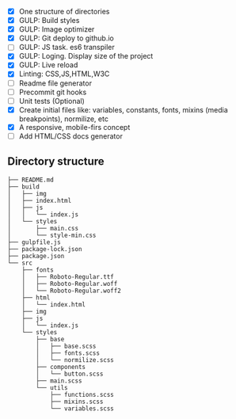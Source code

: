 - [x] One structure of directories
- [X] GULP: Build styles
- [X] GULP: Image optimizer
- [X] GULP: Git deploy to github.io
- [ ] GULP: JS task. es6 transpiler
- [X] GULP: Loging. Display size of the project
- [X] GULP: Live reload
- [X] Linting: CSS,JS,HTML,W3C
- [ ] Readme file generator
- [ ] Precommit git hooks
- [ ] Unit tests (Optional)
- [X] Create initial files like: variables, constants, fonts, mixins (media breakpoints), normilize, etc
- [X] A responsive, mobile-firs concept
- [ ] Add HTML/CSS docs generator

## Directory structure

```
├── README.md
├── build
│   ├── img
│   ├── index.html
│   ├── js
│   │   └── index.js
│   └── styles
│       ├── main.css
│       └── style-min.css
├── gulpfile.js
├── package-lock.json
├── package.json
└── src
    ├── fonts
    │   ├── Roboto-Regular.ttf
    │   ├── Roboto-Regular.woff
    │   └── Roboto-Regular.woff2
    ├── html
    │   └── index.html
    ├── img
    ├── js
    │   └── index.js
    └── styles
        ├── base
        │   ├── base.scss
        │   ├── fonts.scss
        │   └── normilize.scss
        ├── components
        │   └── button.scss
        ├── main.scss
        └── utils
            ├── functions.scss
            ├── mixins.scss
            └── variables.scss

```
